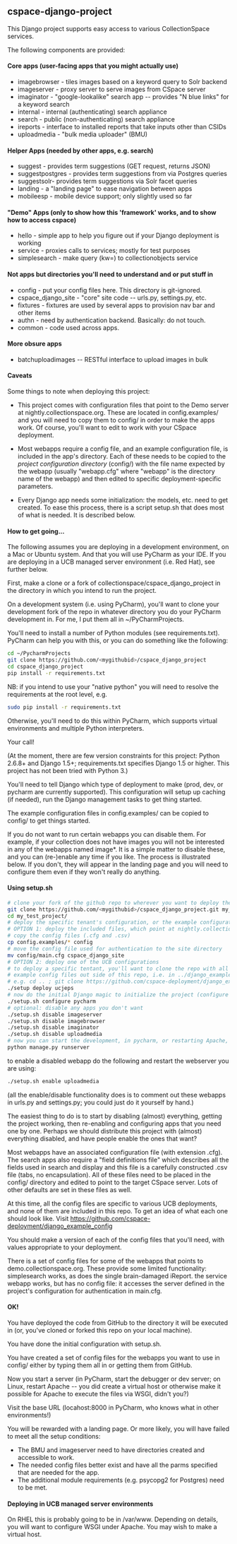 ## cspace-django-project

This Django project supports easy access to various CollectionSpace services.

The following components are provided:

#### Core apps (user-facing apps that you might actually use)

* imagebrowser - tiles images based on a keyword query to Solr backend
* imageserver - proxy server to serve images from CSpace server
* imaginator - "google-lookalike" search app -- provides "N blue links" for a keyword search
* internal - internal (authenticating) search appliance
* search - public (non-authenticating) search appliance
* ireports - interface to installed reports that take inputs other than CSIDs
* uploadmedia - "bulk media uploader" (BMU)

#### Helper Apps (needed by other apps, e.g. search)

* suggest - provides term suggestions (GET request, returns JSON)
* suggestpostgres - provides term suggestions from via Postgres queries
* suggestsolr- provides term suggestions via Solr facet queries
* landing - a "landing page" to ease navigation between apps
* mobileesp - mobile device support; only slightly used so far


#### "Demo" Apps (only to show how this 'framework' works, and to show how to access cspace)

* hello - simple app to help you figure out if your Django deployment is working
* service - proxies calls to services; mostly for test purposes
* simplesearch - make query (kw=) to collectionobjects service

#### Not apps but directories you'll need to understand and or put stuff in

* config - put your config files here. This directory is git-ignored.
* cspace_django_site - "core" site code -- urls.py, settings.py, etc.
* fixtures - fixtures are used by several apps to provision nav bar and other items
* authn - need by authentication backend. Basically: do not touch.
* common - code used across apps.

#### More obsure apps

* batchuploadimages -- RESTful interface to upload images in bulk

#### Caveats

Some things to note when deploying this project:

* This project comes with configuration files that point to the Demo server at nightly.collectionspace.org. These are
located in config.examples/ and you will need to copy them to config/ in order to make the apps work. Of course,
you'll want to edit to work with your CSpace deployment.

* Most webapps require a config file, and an example configuration file, is included in the app's directory.
Each of these needs to be copied to the *project configuration directory* (config/)
with the file name expected by the webapp (usually "webapp.cfg" where "webapp" is the
directory name of the webapp) and then edited to specific deployment-specific parameters.

* Every Django app needs some initialization: the models, etc. need to get created. To ease this process, there is a 
script setup.sh that does most of what is needed. It is described below. 

#### How to get going...

The following assumes you are deploying in a development environment, on a Mac or Ubuntu system. And that you will use
PyCharm as your IDE. If you are deploying in a UCB managed server environment (i.e. Red Hat), see further below.

First, make a clone or a fork of collectionspace/cspace_django_project in the directory in which you intend to run
the project. 

On a development system (i.e. using PyCharm), you'll want to clone your development fork of the repo in
whatever directory you do your PyCharm development in. For me, I put them all in ~/PyCharmProjects.

You'll need to install a number of Python modules (see requirements.txt).  PyCharm can help you with this, or you can
do something like the following:

```bash
cd ~/PycharmProjects
git clone https://github.com/<mygithubid>/cspace_django_project
cd cspace_django_project
pip install -r requirements.txt
```

NB: if you intend to use your "native python" you will need to resolve the requirements at the root level, e.g.

```bash
sudo pip install -r requirements.txt
```

Otherwise, you'll need to do this within PyCharm, which supports virtual environments and multiple Python interpreters.

Your call!

(At the moment, there are few version constraints for this project: Python 2.6.8+ and Django 1.5+; requirements.txt
specifies Django 1.5 or higher. This project has not been tried with Python 3.)

You'll need to tell Django which type of deployment to make (prod, dev, or pycharm are currently supported).
This configuration will setup up caching (if needed), run the Django management tasks to get thing started.

The example configuration files in config.examples/ can be copied to config/ to get things started.

If you do not want to run certain webapps you can disable them. For example, if your collection does not have images
you will not be interested in any of the webapps named image*. It is a simple matter to disable these, and you can
(re-)enable any time if you like. The process is illustrated below. If you don't, they will appear in the landing page
and you will need to configure them even if they won't really do anything.


#### Using setup.sh

```bash
# clone your fork of the github repo to wherever you want to deploy the webapps
git clone https://github.com/<mygithubid>/cspace_django_project.git my_test_project
cd my_test_project/
# deploy the specific tenant's configuration, or the example configuration
# OPTION 1: deploy the included files, which point at nightly.collectionspace.org:
# copy the config files (.cfg and .csv)
cp config.examples/* config
# move the config file used for authentication to the site directory
mv config/main.cfg cspace_django_site
# OPTION 2: deploy one of the UCB configurations
# to deploy a specific tentant, you'll want to clone the repo with all the
# example config files out side of this repo, i.e. in ../django_example_config
# e.g. cd .. ; git clone https://github.com/cspace-deployment/django_exmmple_project.git ; cd my_test_project
./setup deploy ucjeps
# now do the initial Django magic to initialize the project (configure options are: prod, dev, pycharm)
./setup.sh configure pycharm
# optional: disable any apps you don't want
./setup.sh disable imageserver
./setup.sh disable imagebrowser
./setup.sh disable imaginator
./setup.sh disable uploadmedia
# now you can start the development, in pycharm, or restarting Apache, or here on the command line
python manage.py runserver
```
to enable a disabled webapp do the following and restart the webserver you are using:

```bash
./setup.sh enable uploadmedia
```

(all the enable/disable functionality does is to comment out these webapps in urls.py and settings.py; you could just
do it yourself by hand.)

The easiest thing to do is to start by disabling (almost) everything, getting the project working, then re-enabling and 
configuring apps that you need one by one.  Perhaps we should distribute this project with (almost) everything
disabled, and have people enable the ones that want?

Most webapps have an associated configuration file (with extension .cfg). The search apps also require a "field
definitions file" which describes all the fields used in search and display and this file is a carefully constructed
.csv file (tabs, no encapsulation).  All of these files need to be placed in the config/ directory and edited to point
to the target CSpace server. Lots of other defaults are set in these files as well.

At this time, all the config files are specific to various UCB deployments, and none of them are included in this repo.
To get an idea of what each one should look like. Visit https://github.com/cspace-deployment/django_example_config

You should make a version of each of the config files that you'll need, with values appropriate to your deployment.

There is a set of config files for some of the webapps that points to demo.collectionspace.org. These provide some
limited functionality: simplesearch works, as does the single brain-damaged iReport. the service webapp works, but has
no config file: it accesses the server defined in the project's configuration for authentication in main.cfg.

#### OK!

You have deployed the code from GitHub to the directory it will be executed in (or, you've cloned or forked this repo
on your local machine).

You have done the initial configuration with setup.sh.

You have created a set of config files for the webapps you want to use in config/ either by typing them all in or
getting them from GitHub.

Now you start a server (in PyCharm, start the debugger or dev server; on Linux, restart Apache -- you did create
a virtual host or otherwise make it possible for Apache to execute the files via WSGI, didn't you?)

Visit the base URL (locahost:8000 in PyCharm, who knows what in other environments!)

You will be rewarded with a landing page. Or more likely, you will have failed to meet all the setup conditions:

* The BMU and imageserver need to have directories created and accessible to work.
* The needed config files better exist and have all the parms specified that are needed for the app.
* The additional module requirements (e.g. psycopg2 for Postgres) need to be met.

#### Deploying in UCB managed server environments

On RHEL this is probably going to be in /var/www. Depending on details, you will want to configure WSGI
under Apache. You may wish to make a virtual host.
